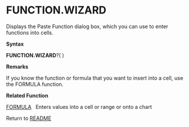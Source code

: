 # FUNCTION.WIZARD

Displays the Paste Function dialog box, which you can use to enter
functions into cells.

**Syntax**

**FUNCTION.WIZARD**?( )

**Remarks**

If you know the function or formula that you want to insert into a cell,
use the FORMULA function.

**Related Function**

[FORMULA](FORMULA.md)&nbsp;&nbsp;&nbsp;Enters values into a cell or range or onto a
chart



Return to [README](README.md)

